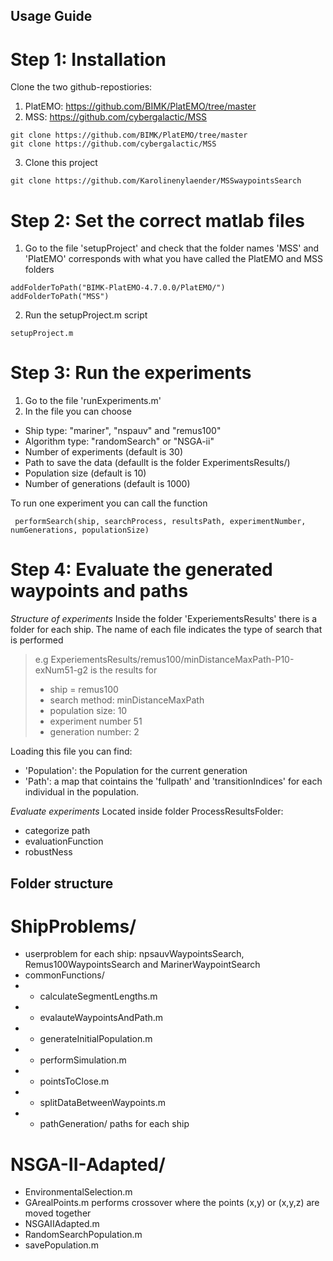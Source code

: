 
## Usage Guide
# Step 1: Installation
Clone the two github-repostiories: 
1. PlatEMO: https://github.com/BIMK/PlatEMO/tree/master
2. MSS: https://github.com/cybergalactic/MSS
```
git clone https://github.com/BIMK/PlatEMO/tree/master
git clone https://github.com/cybergalactic/MSS
```

3. Clone this project
```
git clone https://github.com/Karolinenylaender/MSSwaypointsSearch
```

# Step 2: Set the correct matlab files

1. Go to the file 'setupProject' and check that the folder names 'MSS' and 'PlatEMO' corresponds with what you have called the PlatEMO and MSS folders
```
addFolderToPath("BIMK-PlatEMO-4.7.0.0/PlatEMO/")
addFolderToPath("MSS")
```

2. Run the setupProject.m script 
```
setupProject.m
```


# Step 3:  Run the experiments
1. Go to the file 'runExperiments.m'
2. In the file you can choose
* Ship type: "mariner", "nspauv" and "remus100"
* Algorithm type: "randomSearch" or "NSGA-ii"
* Number of experiments (default is 30)
* Path to save the data (defaullt is the folder ExperimentsResults/)
* Population size (default is 10)
* Number of generations (default is 1000)

To run one experiment you can call the function
```
 performSearch(ship, searchProcess, resultsPath, experimentNumber, numGenerations, populationSize)
```

# Step 4: Evaluate the generated waypoints and paths 
*Structure of experiments*
Inside the folder 'ExperiementsResults' there is a folder for each ship. 
The name of each file indicates the type of search that is performed
> e.g ExperiementsResults/remus100/minDistanceMaxPath-P10-exNum51-g2 is the results for
> * ship = remus100
> * search method: minDistanceMaxPath
> * population size: 10
> * experiment number 51
> * generation number: 2 

Loading this file you can find: 
* 'Population': the Population for the current generation
* 'Path': a map that cointains the 'fullpath' and 'transitionIndices' for each individual in the population. 


*Evaluate experiments*
Located inside folder ProcessResultsFolder:
* categorize path
* evaluationFunction
* robustNess


## Folder structure
# ShipProblems/
* userproblem for each ship: npsauvWaypointsSearch, Remus100WaypointsSearch and MarinerWaypointSearch
* commonFunctions/
* * calculateSegmentLengths.m
* * evalauteWaypointsAndPath.m
* * generateInitialPopulation.m
* * performSimulation.m
* * pointsToClose.m
* * splitDataBetweenWaypoints.m
* * pathGeneration/ paths for each ship

# NSGA-II-Adapted/
* EnvironmentalSelection.m 
* GArealPoints.m performs crossover where the points (x,y) or (x,y,z) are moved together
* NSGAIIAdapted.m
* RandomSearchPopulation.m
* savePopulation.m

